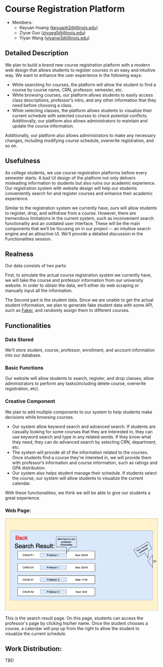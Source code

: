 # Course Registration Platform
- Members:
   - Keyuan Huang (keyuanh2@illinois.edu)
   - Ziyue Guo (ziyueg5@illinois.edu)
   - Yiyan Wang (yiyanw3@illinois.edu)  

## Detailed Description

We plan to build a brand new course registration platform with a modern web design that allows students to register courses in an easy and intuitive way. We want to enhance the user experience in the following ways:
-  While searching for courses, the platform will allow the student to find a course by course name, CRN, professor, semester, etc.
-  While browsing courses, our platform allows students to easily access class descriptions, professor’s intro, and any other information that they need before choosing a class.
-  While selecting classes, the platform allows students to visualize their current schedule with selected courses to check potential conflicts. Additionally, our platform also allows administrators to maintain and update the course information.

Additionally, our platform also allows administrators to make any necessary changes, including modifying course schedule, overwrite registration, and so on.




## Usefulness

As college students, we use course registration platforms before every semester starts. A bad UI design of the platform not only delivers misleading information to students but also ruins our academic experience. Our registration system with website design will help our students conveniently search for and register courses and enhance their academic experience.

Similar to the registration system we currently have, ours will allow students to register, drop, and withdraw from a course. However, there are tremendous limitations in the current system, such as inconvenient search functionality and an outdated user interface. These will be the main components that we’ll be focusing on in our project -- an intuitive search engine and an attractive UI. We'll provide a detailed discussion in the Functionalities session.



## Realness

Our data consists of two parts:

First, to simulate the actual course registration system we currently have, we will take the course and professor information from our university website. In order to obtain the data, we’ll either do web scraping or manually input all the information. 

The Second part is the student data. Since we are unable to get the actual student information, we plan to generate fake student data with some API, such as [Faker](https://faker.readthedocs.io/en/master/), and randomly assign them to different courses. 



## Functionalities

### Data Stored
We’ll store student, course, professor, enrollment, and account information into our database. 

### Basic Functions 
Our website will allow students to search, register, and drop classes; allow administrators to perform any tasks(including delete course, overwrite registration, etc). 
### Creative Component

We plan to add multiple components to our system to help students make decisions while browsing courses. 
- Our system allow keyword search and advanced search. If students are casually looking for some courses that they are interested in, they can use keyword search and type in any related words. If they know what they need, they can do advanced search by selecting CRN, department, etc.
- The system will provide all of the information related to the courses. Once students find a course they're intereted in, we will provide them with professor’s information and course information, such as ratings and GPA distribution. 
- Our system also helps student manage their schedule. If students select the course, our system will allow students to visualize the current calendar. 

With these functionalities, we think we will be able to give our students a great experience.


### Web Page:
![Web Page](images/lowfi.jpg)

This is the search result page. On this page, students can access the professor's page by clicking his/her name. Once the student chooses a course, a calendar will pop up from the right to allow the student to visualize the current schedule. 

## Work Distribution:

TBD
